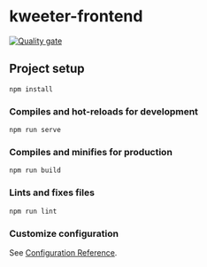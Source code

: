 # kweeter-frontend

[![Quality gate](https://sonarcloud.io/api/project_badges/quality_gate?project=Kweeter_VueJS)](https://sonarcloud.io/summary/new_code?id=Kweeter_VueJS)

## Project setup
```
npm install
```

### Compiles and hot-reloads for development
```
npm run serve
```

### Compiles and minifies for production
```
npm run build
```

### Lints and fixes files
```
npm run lint
```

### Customize configuration
See [Configuration Reference](https://cli.vuejs.org/config/).
